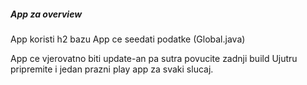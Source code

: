<h5> App za overview </h5>

App koristi h2 bazu
App ce seedati podatke (Global.java)

App ce vjerovatno biti update-an pa sutra povucite zadnji build
Ujutru pripremite i jedan prazni play app za svaki slucaj.
